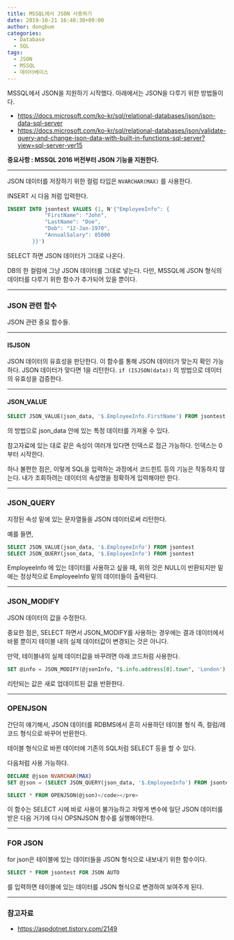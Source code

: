 ```yaml
---
title: MSSQL에서 JSON 사용하기
date: 2019-10-21 16:48:38+09:00
author: dongbum
categories:
  - Database
  - SQL
tags:
  - JSON
  - MSSQL
  - 데이터베이스
---
```

MSSQL에서 JSON을 지원하기 시작했다. 아래에서는 JSON을 다루기 위한 방법들이다.

  * <https://docs.microsoft.com/ko-kr/sql/relational-databases/json/json-data-sql-server>
  * <https://docs.microsoft.com/ko-kr/sql/relational-databases/json/validate-query-and-change-json-data-with-built-in-functions-sql-server?view=sql-server-ver15>

**중요사항 : MSSQL 2016 버전부터 JSON 기능을 지원한다.**

---

JSON 데이터를 저장하기 위한 컬럼 타입은 `NVARCHAR(MAX)` 를 사용한다.

INSERT 시 다음 처럼 입력한다.

```sql
INSERT INTO jsontest VALUES (1, N'{"EmployeeInfo": {
            "FirstName": "John",
            "LastName": "Doe",
            "Dob": "12-Jan-1970",
            "AnnualSalary": 85000
        }}')
```

SELECT 하면 JSON 데이터가 그대로 나온다.

DB의 한 컬럼에 그냥 JSON 데이터를 그대로 넣는다. 다만, MSSQL에 JSON 형식의 데이터를 다루기 위한 함수가 추가되어 있을 뿐이다.

---

### JSON 관련 함수

JSON 관련 중요 함수들.

---

#### ISJSON

JSON 데이터의 유효성을 판단한다. 이 함수를 통해 JSON 데이터가 맞는지 확인 가능하다. JSON 데이터가 맞다면 1을 리턴한다. `if (ISJSON(data))` 의 방법으로 데이터의 유효성을 검증한다.

---

#### JSON_VALUE

```sql
SELECT JSON_VALUE(json_data, '$.EmployeeInfo.FirstName') FROM jsontest
```

의 방법으로 json_data 안에 있는 특정 데이터를 가져올 수 있다.

참고자료에 있는 대로 같은 속성이 여러개 있다면 인덱스로 접근 가능하다. 인덱스는 0부터 시작한다.

하나 불편한 점은, 이렇게 SQL을 입력하는 과정에서 코드힌트 등의 기능은 작동하지 않는다. 내가 조회하려는 데이터의 속성명을 정확하게 입력해야만 한다.

---

### JSON_QUERY

지정된 속성 밑에 있는 문자열들을 JSON 데이터로써 리턴한다.

예를 들면,

```sql
SELECT JSON_VALUE(json_data, '$.EmployeeInfo') FROM jsontest
SELECT JSON_QUERY(json_data, '$.EmployeeInfo') FROM jsontest
```

EmployeeInfo 에 있는 데이터를 사용하고 싶을 때, 위의 것은 NULL이 반환되지만 밑에는 정상적으로 EmployeeInfo 밑의 데이터들이 출력된다.

---

### JSON_MODIFY

JSON 데이터의 값을 수정한다.

중요한 점은, SELECT 하면서 JSON_MODIFY를 사용하는 경우에는 결과 데이터에서 바뀔 뿐이지 테이블 내의 실제 데이터값이 변경되는 것은 아니다.

만약, 테이블내의 실제 데이터값을 바꾸려면 아래 코드처럼 사용한다.

```sql
SET @info = JSON_MODIFY(@jsonInfo, "$.info.address[0].town", 'London')
```

리턴되는 값은 새로 업데이트된 값을 반환한다.

---

### OPENJSON

간단히 얘기해서, JSON 데이터를 RDBMS에서 흔히 사용하던 테이블 형식 즉, 컬럼/레코드 형식으로 바꾸어 반환한다.

테이블 형식으로 바뀐 데이터에 기존의 SQL처럼 SELECT 등을 할 수 있다.

다음처럼 사용 가능하다.

```sql
DECLARE @json NVARCHAR(MAX)
SET @json = (SELECT JSON_QUERY(json_data, '$.EmployeeInfo') FROM jsontest)

SELECT * FROM OPENJSON(@json)</code></pre>
```

이 함수는 SELECT 시에 바로 사용이 불가능하고 저렇게 변수에 일단 JSON 데이터를 받은 다음 거기에 다시 OPSNJSON 함수를 실행해야한다.

---

### FOR JSON

for json은 테이블에 있는 데이터들을 JSON 형식으로 내보내기 위한 함수이다.

```sql
SELECT * FROM jsontest FOR JSON AUTO
```

를 입력하면 테이블에 있는 데이터를 JSON 형식으로 변경하여 보여주게 된다.

---

### 참고자료

  * <https://aspdotnet.tistory.com/2149>
